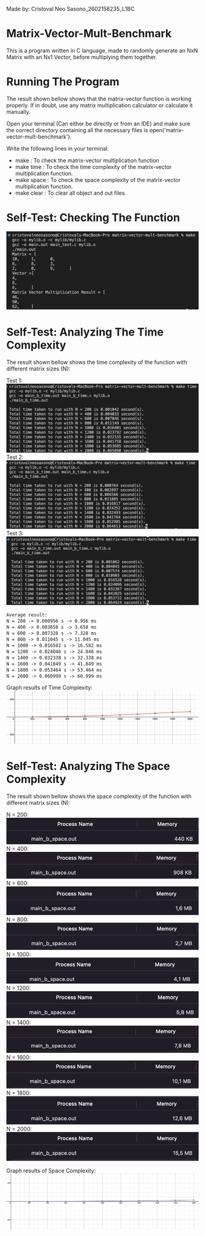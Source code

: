Made by: Cristoval Neo Sasono_2602158235_L1BC

# Matrix-Vector-Mult-Benchmark

This is a program written in C language, made to randomly generate an NxN Matrix with an Nx1 Vector, before multiplying them together.


# Running The Program

The result shown bellow shows that the matrix-vector function is working properly. If in doubt, use any matrix multiplication calculator or calculate it manually.

Open your terminal (Can either be directly or from an IDE) and make sure the correct directory containing all the necessary files is open('matrix-vector-mult-benchmark').

Write the following lines in your terminal:
- make          : To check the matrix-vector multiplication function
- make time     : To check the time complexity of the matrix-vector multiplication function.
- make space    : To check the space complexity of the matrix-vector multiplication function.
- make clear    : To clear all object and out files.
 
 # Self-Test: Checking The Function
![Space N = 1000](self_test_images/MatVecMult_Test.png)


# Self-Test: Analyzing The Time Complexity

The result shown bellow shows the time complexity of the function with different matrix sizes (N):

Test 1:
![Space N = 1000](self_test_images/Time_Test1.png)
Test 2:
![Space N = 1000](self_test_images/Time_Test2.png)
Test 3:
![Space N = 1000](self_test_images/Time_Test3.png)

    Average result:
    N = 200 -> 0.000956 s -> 0.956 ms
    N = 400 -> 0.003658 s -> 3.658 ms
    N = 600 -> 0.007328 s -> 7.328 ms
    N = 800 -> 0.011045 s -> 11.045 ms
    N = 1000 -> 0.016582 s -> 16.582 ms
    N = 1200 -> 0.024046 s -> 24.046 ms
    N = 1400 -> 0.032338 s -> 32.338 ms
    N = 1600 -> 0.041849 s -> 41.849 ms
    N = 1800 -> 0.053464 s -> 53.464 ms
    N = 2000 -> 0.060999 s -> 60.999 ms

Graph results of Time Complexity:
![Space N = 1000](self_test_images/TotalTime.png)

# Self-Test: Analyzing The Space Complexity

The result shown bellow shows the space complexity of the function with different matrix sizes (N):

N = 200:
![Space N = 1000](self_test_images/space_200.png)
N = 400:
![Space N = 1000](self_test_images/space_400.png)
N = 600:
![Space N = 1000](self_test_images/space_600.png)
N = 800:
![Space N = 1000](self_test_images/space_800.png)
N = 1000:
![Space N = 1000](self_test_images/space_1000.png)
N = 1200:
![Space N = 1000](self_test_images/space_1200.png)
N = 1400:
![Space N = 1000](self_test_images/space_1400.png)
N = 1600:
![Space N = 1000](self_test_images/space_1600.png)
N = 1800:
![Space N = 1000](self_test_images/space_1800.png)
N = 2000:
![Space N = 1000](self_test_images/space_2000.png)

Graph results of Space Complexity:
![Space N = 1000](self_test_images/Spacegraph.png)